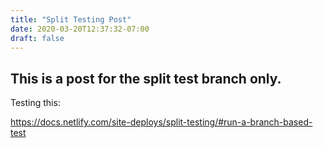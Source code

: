 ```yaml
---
title: "Split Testing Post"
date: 2020-03-20T12:37:32-07:00
draft: false
---
```


## This is a post for the split test branch only.

Testing this:

https://docs.netlify.com/site-deploys/split-testing/#run-a-branch-based-test
